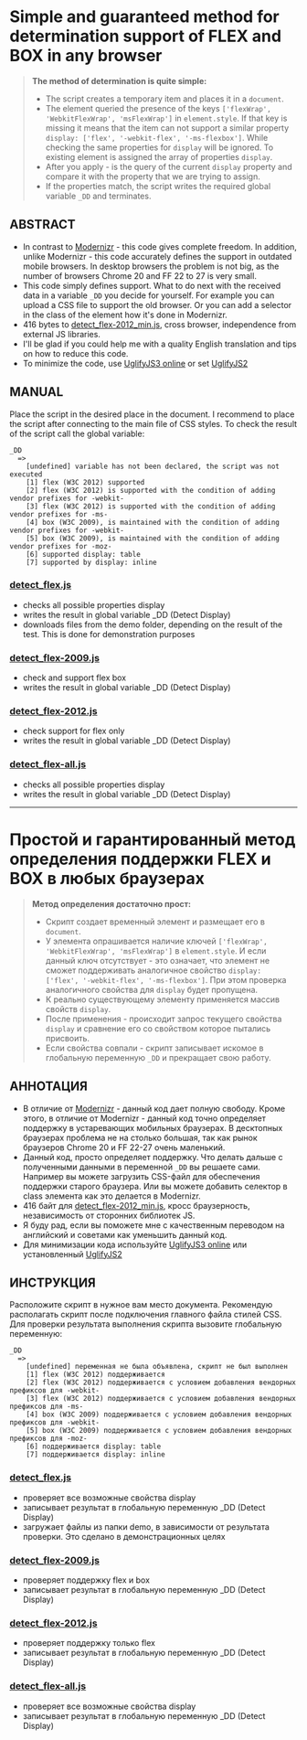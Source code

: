 Simple and guaranteed method for determination support  of FLEX and BOX in any browser 
===================
    
>**The method of determination is quite simple:**
> - The script creates a temporary item and places it in a `document`. 
> - The element queried the presence of the keys `['flexWrap', 'WebkitFlexWrap', 'msFlexWrap']` in `element.style`. If that key is missing it means that the item can not support a similar property `display: ['flex', '-webkit-flex', '-ms-flexbox']`. While checking the same properties for `display` will be ignored. 
> To existing element is assigned the array of properties `display`.
> - After you apply - is the query of the current `display` property and compare it with the property that we are trying to assign.
> - If the properties match, the script writes the required global variable `_DD` and terminates.
    
    
    
ABSTRACT
-------------
- In contrast to [Modernizr] - this code gives complete freedom. In addition, unlike Modernizr - this code accurately defines the support in outdated mobile browsers. In desktop browsers the problem is not big, as the number of browsers Chrome 20 and FF 22 to 27 is very small. 
- This code simply defines support. What to do next with the received data in a variable `_DD` you decide for yourself. For example you can upload a CSS file to support the old browser. Or you can add a selector in the class of the element how it's done in Modernizr. 
- 416 bytes to [detect_flex-2012_min.js], cross browser, independence from external JS libraries. 
- I'll be glad if you could help me with a quality English translation and tips on how to reduce this code. 
- To minimize the code, use [UglifyJS3 online] or set [UglifyJS2] 
    
    
    
MANUAL
-------------
Place the script in the desired place in the document. I recommend to place the script after connecting to the main file of CSS styles. 
To check the result of the script call the global variable: 
```
_DD
  =>
    [undefined] variable has not been declared, the script was not executed
    [1] flex (W3C 2012) supported
    [2] flex (W3C 2012) is supported with the condition of adding vendor prefixes for -webkit-
    [3] flex (W3C 2012) is supported with the condition of adding vendor prefixes for -ms-
    [4] box (W3C 2009), is maintained with the condition of adding vendor prefixes for -webkit-
    [5] box (W3C 2009), is maintained with the condition of adding vendor prefixes for -moz-
    [6] supported display: table
    [7] supported by display: inline
```
    
### [detect_flex.js]
- checks all possible properties display
- writes the result in global variable _DD (Detect Display)
- downloads files from the demo folder, depending on the result of the test. This is done for demonstration purposes
    
### [detect_flex-2009.js]
- check and support flex box
- writes the result in global variable _DD (Detect Display)
    
### [detect_flex-2012.js]
- check support for flex only
- writes the result in global variable _DD (Detect Display)
    
### [detect_flex-all.js]
- checks all possible properties display
- writes the result in global variable _DD (Detect Display)
    
    
    
----------
    
    
    
Простой и гарантированный метод определения поддержки FLEX и BOX в любых браузерах 
===================
    
>**Метод определения достаточно прост:**
> - Скрипт создает временный элемент и размещает его в `document`. 
> - У элемента опрашивается наличие ключей `['flexWrap', 'WebkitFlexWrap', 'msFlexWrap']` в `element.style`. И если данный ключ отсутствует - это означает, что элемент не сможет поддерживать аналогичное свойство `display: ['flex', '-webkit-flex', '-ms-flexbox']`. При этом проверка аналогичного свойства для `display` будет пропущена. 
> - К реально существующему элементу применяется массив свойств `display`. 
> - После применения - происходит запрос текущего свойства `display` и сравнение его со свойством которое пытались присвоить. 
> - Если свойства совпали - скрипт записывает искомое в глобальную переменную `_DD` и прекращает свою работу. 
    
    
    
АННОТАЦИЯ
-------------
- В отличие от [Modernizr] - данный код дает полную свободу. Кроме этого, в отличие от Modernizr - данный код точно определяет поддержку в устаревающих мобильных браузерах. В десктопных браузерах проблема не на столько большая, так как рынок браузеров Chrome 20 и FF 22-27 очень маленький. 
- Данный код, просто определяет поддержку. Что делать дальше с полученными данными в переменной `_DD` вы решаете сами. Например вы можете загрузить CSS-файл для обеспечения поддержки старого браузера. Или вы можете добавить селектор в class элемента как это делается в Modernizr. 
- 416 байт для [detect_flex-2012_min.js], кросс браузерность, независимость от сторонних библиотек JS. 
- Я буду рад, если вы поможете мне с качественным переводом на английский и советами как уменьшить данный код. 
- Для минимизации кода используйте [UglifyJS3 online] или установленный [UglifyJS2]
    
    
    
ИНСТРУКЦИЯ
-------------
Расположите скрипт в нужное вам место документа. Рекомендую располагать скрипт после подключения главного файла стилей CSS. 
Для проверки результата выполнения скрипта вызовите глобальную переменную: 
```
_DD
  =>
    [undefined] переменная не была объявлена, скрипт не был выполнен
    [1] flex (W3C 2012) поддерживается
    [2] flex (W3C 2012) поддерживается с условием добавления вендорных префиксов для -webkit-
    [3] flex (W3C 2012) поддерживается с условием добавления вендорных префиксов для -ms-
    [4] box (W3C 2009) поддерживается с условием добавления вендорных префиксов для -webkit-
    [5] box (W3C 2009) поддерживается с условием добавления вендорных префиксов для -moz-
    [6] поддерживается display: table
    [7] поддерживается display: inline
```
    
### [detect_flex.js]
- проверяет все возможные свойства display
- записывает результат в глобальную переменную _DD (Detect Display)
- загружает файлы из папки demo, в зависимости от результата проверки. Это сделано в демонстрационных целях
    
### [detect_flex-2009.js]
- проверяет поддержку flex и box
- записывает результат в глобальную переменную _DD (Detect Display)
    
### [detect_flex-2012.js]
- проверяет поддержку только flex
- записывает результат в глобальную переменную _DD (Detect Display)
    
### [detect_flex-all.js]
- проверяет все возможные свойства display
- записывает результат в глобальную переменную _DD (Detect Display)



[Modernizr]: <https://modernizr.com>

[UglifyJS2]: <https://github.com/mishoo/UglifyJS2>
[UglifyJS3 online]: <https://skalman.github.io/UglifyJS-online/>

[detect_flex-2009.js]: <https://github.com/ergcode/ergonomic.detect_flex/blob/master/detect_flex-2009.js>
[detect_flex-2012.js]: <https://github.com/ergcode/ergonomic.detect_flex/blob/master/detect_flex-2012.js>
[detect_flex-2012_min.js]: <https://github.com/ergcode/ergonomic.detect_flex/blob/master/detect_flex-2012_min.js>
[detect_flex-all.js]: <https://github.com/ergcode/ergonomic.detect_flex/blob/master/detect_flex-all.js>
[detect_flex.js]: <https://github.com/ergcode/ergonomic.detect_flex/blob/master/detect_flex.js>
